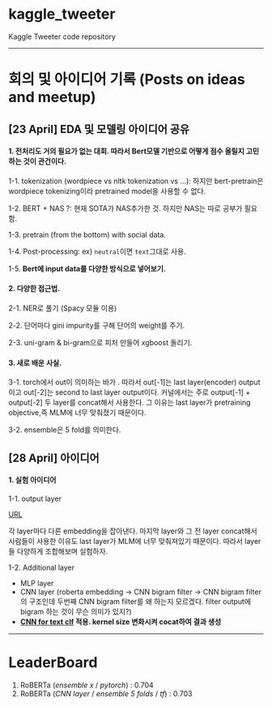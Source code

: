 # kaggle_tweeter
Kaggle Tweeter code repository

___________________

# 회의 및 아이디어 기록 (Posts on ideas and meetup)
## [23 April] EDA 및 모델링 아이디어 공유

#### 1. 전처리도 거의 필요가 없는 대회. 따라서 **Bert모델 기반으로 어떻게 점수 올릴지 고민하는 것이 관건**이다.

1-1. tokenization (wordpiece vs nltk tokenization vs ...): 하지만 bert-pretrain은 wordpiece tokenizing이라 pretrained model을 사용할 수 없다.

1-2. BERT + NAS ?: 현재 SOTA가 NAS추가한 것. 하지만 NAS는 따로 공부가 필요함.

1-3. pretrain (from the bottom) with social data.

1-4. Post-processing: ex) `neutral`이면 `text`그대로 사용.

1-5. **Bert에 input data를 다양한 방식으로 넣어보기.** 

#### 2. 다양한 접근법. 

2-1. NER로 풀기 (Spacy 모듈 이용)

2-2. 단어마다 gini impurity를 구해 단어의 weight를 주기.

2-3. uni-gram & bi-gram으로 피처 만들어 xgboost 돌리기. 

#### 3. 새로 배운 사실. 

3-1. torch에서 out이 의미하는 바가 . 따라서 out[-1]는 last layer(encoder) output이고 out[-2]는 second to last layer output이다. 커널에서는 주로 output[-1] + output[-2] 두 layer를 concat해서 사용한다. 그 이유는 last layer가 pretraining objective,즉 MLM에 너무 맞춰졌기 때문이다.

3-2. ensemble은 5 fold를 의미한다. 


## [28 April] 아이디어

#### 1. 실험 아이디어 

1-1. output layer 

[URL](https://bert-as-service.readthedocs.io/en/latest/section/faq.html#why-not-the-last-hidden-layer-why-second-to-last)

각 layer마다 다른 embedding을 잡아낸다. 마지막 layer와 그 전 layer concat해서 사람들이 사용한 이유도 last layer가 MLM에 너무 맞춰져있기 때문이다. 따라서 layer들 다양하게 조합해보며 실험하자. 

1-2. Additional layer

- MLP layer
- CNN layer (roberta embedding -> CNN bigram filter -> CNN bigram filter의 구조인데 두번째 CNN bigram filter를 왜 하는지 모르겠다. filter output에 bigram 하는 것이 무슨 의미가 있지?)
- **[CNN for text clf](https://arxiv.org/pdf/1408.5882.pdf) 적용. kernel size 변화시켜 cocat하여 결과 생성**




--------

# LeaderBoard
1. RoBERTa (*ensemble x* / *pytorch*) : 0.704
2. RoBERTa (*CNN layer* / *ensemble 5 folds* / *tf*) : 0.703
